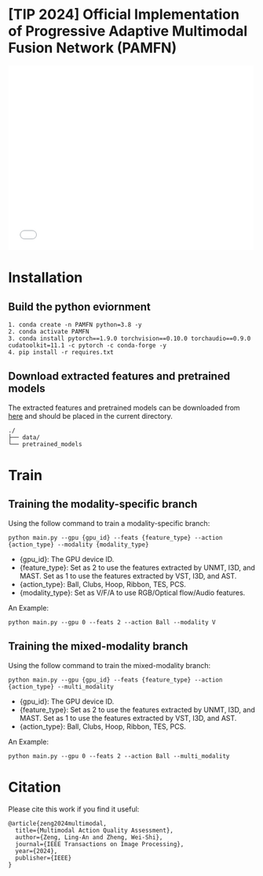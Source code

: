 # [TIP 2024] Official Implementation of Progressive Adaptive Multimodal Fusion Network (PAMFN)


<embed src="resources/framework.pdf" width="500" height="375" type='application/pdf'>





# Installation

## Build the python eviornment
```
1. conda create -n PAMFN python=3.8 -y
2. conda activate PAMFN
3. conda install pytorch==1.9.0 torchvision==0.10.0 torchaudio==0.9.0 cudatoolkit=11.1 -c pytorch -c conda-forge -y
4. pip install -r requires.txt
```

## Download extracted features and pretrained models
The extracted features and pretrained models can be downloaded from [here](https://1drv.ms/u/s!ApyE_Lf3PFl2itkHqy-6eWqg_H5tBA?e=kknQNB) and should be placed in the current directory.
```
./
├── data/
└── pretrained_models
```

# Train
## Training the modality-specific branch
Using the follow command to train a modality-specific branch:
```
python main.py --gpu {gpu_id} --feats {feature_type} --action {action_type} --modality {modality_type}
```
- {gpu_id}: The GPU device ID. 
- {feature_type}: Set as 2 to use the features extracted by UNMT, I3D, and MAST. Set as 1 to use the features extracted by VST, I3D, and AST.
- {action_type}: Ball, Clubs, Hoop, Ribbon, TES, PCS.
- {modality_type}: Set as V/F/A to use RGB/Optical flow/Audio features.

An Example:
```
python main.py --gpu 0 --feats 2 --action Ball --modality V
```
## Training the mixed-modality branch
Using the follow command to train the mixed-modality branch:
```
python main.py --gpu {gpu_id} --feats {feature_type} --action {action_type} --multi_modality
```
- {gpu_id}: The GPU device ID. 
- {feature_type}: Set as 2 to use the features extracted by UNMT, I3D, and MAST. Set as 1 to use the features extracted by VST, I3D, and AST.
- {action_type}: Ball, Clubs, Hoop, Ribbon, TES, PCS.

An Example:
```
python main.py --gpu 0 --feats 2 --action Ball --multi_modality
```

# Citation
Please cite this work if you find it useful:
```
@article{zeng2024multimodal,
  title={Multimodal Action Quality Assessment},
  author={Zeng, Ling-An and Zheng, Wei-Shi},
  journal={IEEE Transactions on Image Processing},
  year={2024},
  publisher={IEEE}
}
```
